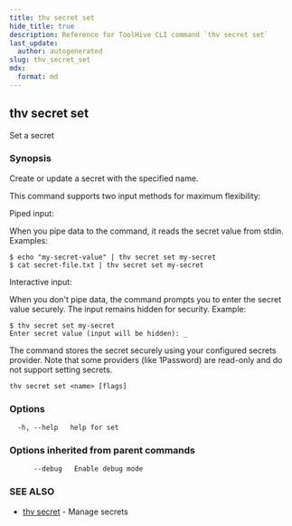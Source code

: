 ```yaml
---
title: thv secret set
hide_title: true
description: Reference for ToolHive CLI command `thv secret set`
last_update:
  author: autogenerated
slug: thv_secret_set
mdx:
  format: md
---
```


## thv secret set

Set a secret

### Synopsis

Create or update a secret with the specified name.

This command supports two input methods for maximum flexibility:

Piped input:

When you pipe data to the command, it reads the secret value from stdin.
Examples:

	$ echo "my-secret-value" | thv secret set my-secret
	$ cat secret-file.txt | thv secret set my-secret

Interactive input:

When you don't pipe data, the command prompts you to enter the secret value securely.
The input remains hidden for security.
Example:

	$ thv secret set my-secret
	Enter secret value (input will be hidden): _

The command stores the secret securely using your configured secrets provider.
Note that some providers (like 1Password) are read-only and do not support setting secrets.

```
thv secret set <name> [flags]
```

### Options

```
  -h, --help   help for set
```

### Options inherited from parent commands

```
      --debug   Enable debug mode
```

### SEE ALSO

* [thv secret](thv_secret.md)	 - Manage secrets

